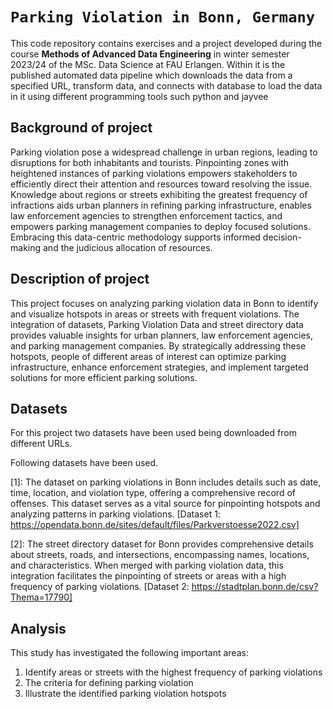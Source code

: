 # `Parking Violation in Bonn, Germany`

This code repository contains exercises and a project developed during the course **Methods of Advanced Data Engineering** in winter semester 2023/24 of the MSc. Data Science at FAU Erlangen. 
Within it is the published automated data pipeline which downloads the data from a specified URL, transform data, and connects with database to load the data in it using different programming tools such python and jayvee


## Background of project

Parking violation pose a widespread challenge in urban regions, leading to disruptions for both inhabitants and tourists. Pinpointing zones with heightened instances of parking violations empowers stakeholders to efficiently direct their attention and resources toward resolving the issue. Knowledge about regions or streets exhibiting the greatest frequency of infractions aids urban planners in refining parking infrastructure, enables law enforcement agencies to strengthen enforcement tactics, and empowers parking management companies to deploy focused solutions. Embracing this data-centric methodology supports informed decision-making and the judicious allocation of resources.

## Description of project
This project focuses on analyzing parking violation data in Bonn to identify and visualize hotspots in areas or streets with frequent violations. The integration of datasets, Parking Violation Data and street directory data provides valuable insights for urban planners, law enforcement agencies, and parking management companies. By strategically addressing these hotspots, people of different areas of interest can optimize parking infrastructure, enhance enforcement strategies, and implement targeted solutions for more efficient parking solutions.


## Datasets

For this project two datasets have been used being downloaded from different URLs.

Following datasets have been used.

[1]: The dataset on parking violations in Bonn includes details such as date, time, location, and violation type, offering a comprehensive record of offenses. This dataset serves as a vital source for pinpointing hotspots and analyzing patterns in parking violations.
[Dataset 1: https://opendata.bonn.de/sites/default/files/Parkverstoesse2022.csv]

[2]: The street directory dataset for Bonn provides comprehensive details about streets, roads, and intersections, encompassing names, locations, and characteristics. When merged with parking violation data, this integration facilitates the pinpointing of streets or areas with a high frequency of parking violations.
[Dataset  2: https://stadtplan.bonn.de/csv?Thema=17790]


## Analysis

This study has investigated the following important areas:
1. Identify areas or streets with the highest frequency of parking violations
2. The criteria for defining parking violation
3. Illustrate the identified parking violation hotspots
   
